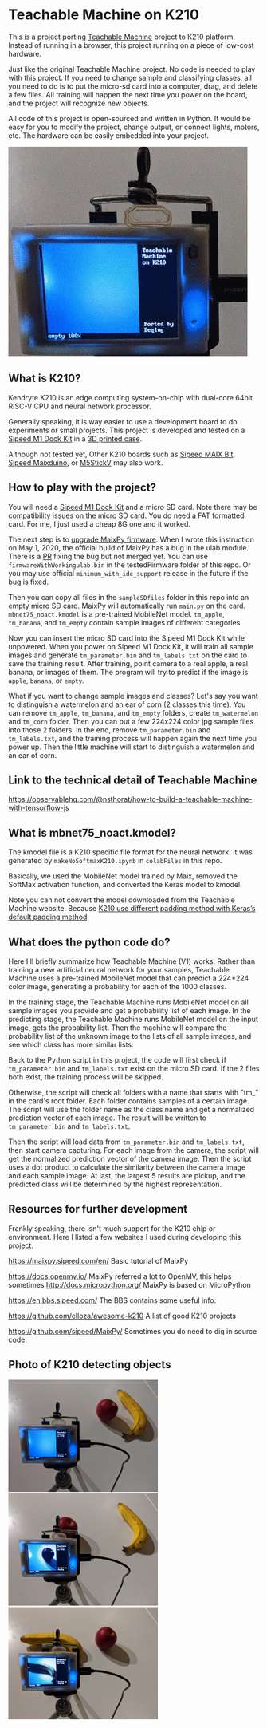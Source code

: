 # Teachable Machine on K210

This is a project porting [Teachable Machine](https://teachablemachine.withgoogle.com/) project to K210 platform. Instead of running in a browser, this project running on a piece of low-cost hardware.

Just like the original Teachable Machine project. No code is needed to play with this project. If you need to change sample and classifying classes, all you need to do is to put the micro-sd card into a computer, drag, and delete a few files. All training will happen the next time you power on the board, and the project will recognize new objects. 

All code of this project is open-sourced and written in Python. It would be easy for you to modify the project, change output, or connect lights, motors, etc. The hardware can be easily embedded into your project.

![Script running gif](https://raw.githubusercontent.com/DeqingSun/Teachable-Machine-on-K210/master/images/sample_loop.gif)


## What is K210?

Kendryte K210 is an edge computing system-on-chip with dual-core 64bit RISC-V CPU and neural network processor. 

Generally speaking, it is way easier to use a development board to do experiments or small projects. This project is developed and tested on a [Sipeed M1 Dock Kit](https://www.seeedstudio.com/Sipeed-M1-dock-suit-M1-dock-2-4-inch-LCD-OV2640-K210-Dev-Board-1st-RV64-AI-board-for-Edge-Computing.html) in a [3D printed case](https://www.thingiverse.com/thing:3377443).  

Although not tested yet, Other K210 boards such as [Sipeed MAIX Bit](https://www.seeedstudio.com/Sipeed-MAix-BiT-for-RISC-V-AI-IoT-1-p-2873.html), [Sipeed Maixduino](https://www.seeedstudio.com/Sipeed-Maixduino-for-RISC-V-AI-IoT-p-4046.html), or [M5StickV](https://m5stack.com/products/stickv) may also work.


## How to play with the project? 

You will need a [Sipeed M1 Dock Kit](https://www.seeedstudio.com/Sipeed-M1-dock-suit-M1-dock-2-4-inch-LCD-OV2640-K210-Dev-Board-1st-RV64-AI-board-for-Edge-Computing.html) and a micro SD card. Note there may be compatibility issues on the micro SD card. You do need a FAT formatted card. For me, I just used a cheap 8G one and it worked.

The next step is to [upgrade MaixPy firmware](https://maixpy.sipeed.com/en/get_started/upgrade_firmware.html). When I wrote this instruction on May 1, 2020, the official build of MaixPy has a bug in the ulab module. There is a [PR](https://github.com/sipeed/MaixPy/pull/232) fixing the bug but not merged yet. You can use ```firmwareWithWorkingulab.bin``` in the testedFirmware folder of this repo. Or you may use official ```minimum_with_ide_support``` release in the future if the bug is fixed.

Then you can copy all files in the ```sampleSDfiles``` folder in this repo into an empty micro SD card. MaixPy will automatically run ```main.py``` on the card. ```mbnet75_noact.kmodel``` is a pre-trained MobileNet model. ```tm_apple```, ```tm_banana```, and ```tm_empty``` contain sample images of different categories.   
 
Now you can insert the micro SD card into the Sipeed M1 Dock Kit while unpowered. When you power on Sipeed M1 Dock Kit, it will train all sample images and generate ```tm_parameter.bin``` and ```tm_labels.txt``` on the card to save the training result. After training, point camera to a real apple, a real banana, or images of them. The program will try to predict if the image is ```apple```, ```banana```, or ```empty```.

What if you want to change sample images and classes? Let's say you want to distinguish a watermelon and an ear of corn (2 classes this time). You can remove ```tm_apple```, ```tm_banana```, and ```tm_empty``` folders, create ```tm_watermelon ``` and ```tm_corn``` folder. Then you can put a few 224x224 color jpg sample files into those 2 folders. In the end, remove ```tm_parameter.bin``` and ```tm_labels.txt```, and the training process will happen again the next time you power up. Then the little machine will start to distinguish a watermelon and an ear of corn. 

## Link to the technical detail of Teachable Machine

<https://observablehq.com/@nsthorat/how-to-build-a-teachable-machine-with-tensorflow-js>

## What is mbnet75_noact.kmodel?

The kmodel file is a K210 specific file format for the neural network. It was generated by ```makeNoSoftmaxK210.ipynb``` in ```colabFiles``` in this repo.

Basically, we used the MobileNet model trained by Maix, removed the SoftMax activation function, and converted the Keras model to kmodel.

Note you can not convert the model downloaded from the Teachable Machine website. Because [K210 use different padding method with Keras’s default padding method](https://blog.sipeed.com/p/680.html). 

## What does the python code do?

Here I'll briefly summarize how Teachable Machine (V1) works. Rather than training a new artificial neural network for your samples, Teachable Machine uses a pre-trained MobileNet model that can predict a 224*224 color image, generating a probability for each of the 1000 classes.

In the training stage, the Teachable Machine runs MobileNet model on all sample images you provide and get a probability list of each image. In the predicting stage, the Teachable Machine runs MobileNet model on the input image, gets the probability list. Then the machine will compare the probability list of the unknown image to the lists of all sample images, and see which class has more similar lists. 

Back to the Python script in this project, the code will first check if ```tm_parameter.bin``` and ```tm_labels.txt``` exist on the micro SD card. If the 2 files both exist, the training process will be skipped. 

Otherwise, the script will check all folders with a name that starts with "tm_" in the card's root folder. Each folder contains samples of a certain image. The script will use the folder name as the class name and get a normalized prediction vector of each image. The result will be written to ```tm_parameter.bin``` and ```tm_labels.txt```.

Then the script will load data from ```tm_parameter.bin``` and ```tm_labels.txt```, then start camera capturing. For each image from the camera, the script will get the normalized prediction vector of the camera image. Then the script uses a dot product to calculate the similarity between the camera image and each sample image. At last, the largest 5 results are pickup, and the predicted class will be determined by the highest representation.  

## Resources for further development 

Frankly speaking, there isn't much support for the K210 chip or environment. Here I listed a few websites I used during developing this project.

<https://maixpy.sipeed.com/en/> Basic tutorial of MaixPy

<https://docs.openmv.io/> MaixPy referred a lot to OpenMV, this helps sometimes
<http://docs.micropython.org/> MaixPy is based on MicroPython

<https://en.bbs.sipeed.com/> The BBS contains some useful info. 

<https://github.com/elloza/awesome-k210> A list of good K210 projects

<https://github.com/sipeed/MaixPy/> Sometimes you do need to dig in source code.

## Photo of K210 detecting objects

<img src="https://raw.githubusercontent.com/DeqingSun/Teachable-Machine-on-K210/master/images/sample_empty.jpg"  width="300">
<img src="https://raw.githubusercontent.com/DeqingSun/Teachable-Machine-on-K210/master/images/sample_apple.jpg"  width="300">
<img src="https://raw.githubusercontent.com/DeqingSun/Teachable-Machine-on-K210/master/images/sample_banana.jpg"  width="300">
